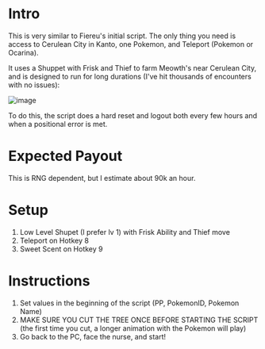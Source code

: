 # Intro
This is very similar to Fiereu's initial script. The only thing you need is access to Cerulean City in Kanto, one Pokemon, and Teleport (Pokemon or Ocarina).

It uses a Shuppet with Frisk and Thief to farm Meowth's near Cerulean City, and is designed to run for long durations (I've hit thousands of encounters with no issues):

![image](https://user-images.githubusercontent.com/86049285/122657770-56789f80-d11b-11eb-8a22-049b0acd80c4.png)

To do this, the script does a hard reset and logout both every few hours and when a positional error is met.

# Expected Payout
This is RNG dependent, but I estimate about 90k an hour.

# Setup
1. Low Level Shupet (I prefer lv 1) with Frisk Ability and Thief move
2. Teleport on Hotkey 8
3. Sweet Scent on Hotkey 9

# Instructions
1. Set values in the beginning of the script (PP, PokemonID, Pokemon Name)
2. MAKE SURE YOU CUT THE TREE ONCE BEFORE STARTING THE SCRIPT (the first time you cut, a longer animation with the Pokemon will play)
3. Go back to the PC, face the nurse, and start!
